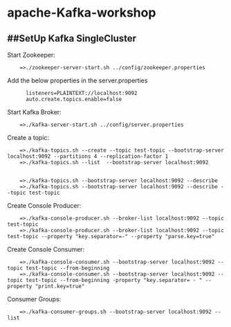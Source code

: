 # apache-Kafka-workshop

##SetUp Kafka SingleCluster
-------------------------------------------------

  Start Zookeeper:
  
        =>./zookeeper-server-start.sh ../config/zookeeper.properties

  Add the below properties in the server.properties
  
          listeners=PLAINTEXT://localhost:9092
          auto.create.topics.enable=false


   Start Kafka Broker:
   
        =>./kafka-server-start.sh ../config/server.properties


  Create a topic:
  
        =>./kafka-topics.sh --create --topic test-topic --bootstrap-server localhost:9092 --partitions 4 --replication-factor 1
        =>./kafka-topics.sh --list  --bootstrap-server localhost:9092


        =>./kafka-topics.sh --bootstrap-server localhost:9092 --describe
        =>./kafka-topics.sh --bootstrap-server localhost:9092 --describe --topic test-topic



  Create Console Producer:
  
        =>./kafka-console-producer.sh --broker-list localhost:9092 --topic test-topic
        =>./kafka-console-producer.sh --broker-list localhost:9092 --topic test-topic --property "key.separator=-" --property "parse.key=true"

  Create Console Consumer:
  
        =>./kafka-console-consumer.sh --bootstrap-server localhost:9092 --topic test-topic --from-beginning
        =>./kafka-console-consumer.sh --bootstrap-server localhost:9092 --topic test-topic --from-beginning -property "key.separator= - " --property "print.key=true"




  Consumer Groups:
  
        =>./kafka-consumer-groups.sh --bootstrap-server localhost:9092 --list
